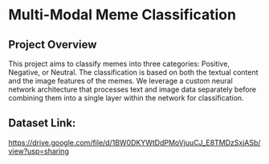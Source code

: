 # Multi-Modal Meme Classification

## Project Overview
This project aims to classify memes into three categories: Positive, Negative, or Neutral. The classification is based on both the textual content and the image features of the memes. We leverage a custom neural network architecture that processes text and image data separately before combining them into a single layer within the network for classification.
## Dataset Link: 
https://drive.google.com/file/d/1BW0DKYWtDdPMoVjuuCJ_E8TMDzSxjASb/view?usp=sharing
